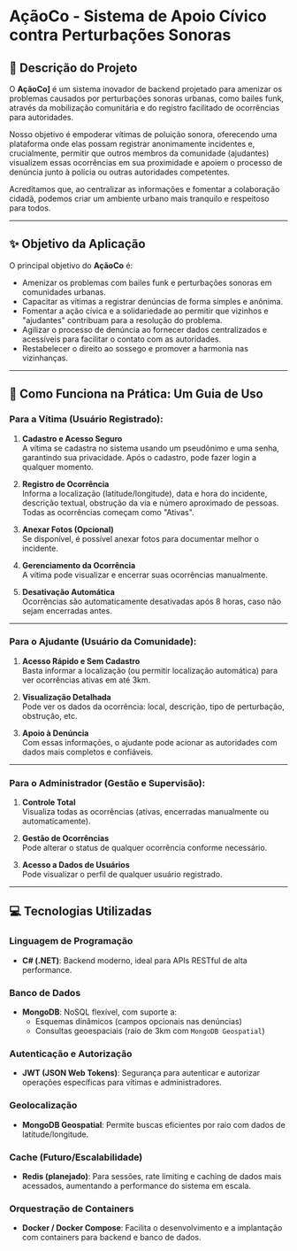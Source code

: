 # AçãoCo - Sistema de Apoio Cívico contra Perturbações Sonoras

## 📝 Descrição do Projeto

O **AçãoCo]** é um sistema inovador de backend projetado para amenizar os problemas causados por perturbações sonoras urbanas, como bailes funk, através da mobilização comunitária e do registro facilitado de ocorrências para autoridades.

Nosso objetivo é empoderar vítimas de poluição sonora, oferecendo uma plataforma onde elas possam registrar anonimamente incidentes e, crucialmente, permitir que outros membros da comunidade (ajudantes) visualizem essas ocorrências em sua proximidade e apoiem o processo de denúncia junto à polícia ou outras autoridades competentes.

Acreditamos que, ao centralizar as informações e fomentar a colaboração cidadã, podemos criar um ambiente urbano mais tranquilo e respeitoso para todos.

---

## ✨ Objetivo da Aplicação

O principal objetivo do **AçãoCo** é:

- Amenizar os problemas com bailes funk e perturbações sonoras em comunidades urbanas.
- Capacitar as vítimas a registrar denúncias de forma simples e anônima.
- Fomentar a ação cívica e a solidariedade ao permitir que vizinhos e "ajudantes" contribuam para a resolução do problema.
- Agilizar o processo de denúncia ao fornecer dados centralizados e acessíveis para facilitar o contato com as autoridades.
- Restabelecer o direito ao sossego e promover a harmonia nas vizinhanças.

---

## 🚀 Como Funciona na Prática: Um Guia de Uso

### Para a Vítima (Usuário Registrado):

1. **Cadastro e Acesso Seguro**  
   A vítima se cadastra no sistema usando um pseudônimo e uma senha, garantindo sua privacidade. Após o cadastro, pode fazer login a qualquer momento.

2. **Registro de Ocorrência**  
   Informa a localização (latitude/longitude), data e hora do incidente, descrição textual, obstrução da via e número aproximado de pessoas. Todas as ocorrências começam como "Ativas".

3. **Anexar Fotos (Opcional)**  
   Se disponível, é possível anexar fotos para documentar melhor o incidente.

4. **Gerenciamento da Ocorrência**  
   A vítima pode visualizar e encerrar suas ocorrências manualmente.

5. **Desativação Automática**  
   Ocorrências são automaticamente desativadas após 8 horas, caso não sejam encerradas antes.

---

### Para o Ajudante (Usuário da Comunidade):

1. **Acesso Rápido e Sem Cadastro**  
   Basta informar a localização (ou permitir localização automática) para ver ocorrências ativas em até 3km.

2. **Visualização Detalhada**  
   Pode ver os dados da ocorrência: local, descrição, tipo de perturbação, obstrução, etc.

3. **Apoio à Denúncia**  
   Com essas informações, o ajudante pode acionar as autoridades com dados mais completos e confiáveis.

---

### Para o Administrador (Gestão e Supervisão):

1. **Controle Total**  
   Visualiza todas as ocorrências (ativas, encerradas manualmente ou automaticamente).

2. **Gestão de Ocorrências**  
   Pode alterar o status de qualquer ocorrência conforme necessário.

3. **Acesso a Dados de Usuários**  
   Pode visualizar o perfil de qualquer usuário registrado.

---

## 💻 Tecnologias Utilizadas

### Linguagem de Programação
- **C# (.NET)**: Backend moderno, ideal para APIs RESTful de alta performance.

### Banco de Dados
- **MongoDB**: NoSQL flexível, com suporte a:
  - Esquemas dinâmicos (campos opcionais nas denúncias)
  - Consultas geoespaciais (raio de 3km com `MongoDB Geospatial`)

### Autenticação e Autorização
- **JWT (JSON Web Tokens)**: Segurança para autenticar e autorizar operações específicas para vítimas e administradores.

### Geolocalização
- **MongoDB Geospatial**: Permite buscas eficientes por raio com dados de latitude/longitude.

### Cache (Futuro/Escalabilidade)
- **Redis (planejado)**: Para sessões, rate limiting e caching de dados mais acessados, aumentando a performance do sistema em escala.

### Orquestração de Containers
- **Docker / Docker Compose**: Facilita o desenvolvimento e a implantação com containers para backend e banco de dados.


